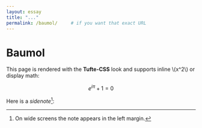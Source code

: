```yaml
---
layout: essay          
title: "..."
permalink: /baumol/     # if you want that exact URL
---
```


# Baumol
This page is rendered with the **Tufte-CSS** look and supports inline \\(x^2\\) or
display math:

$$
e^{i\pi} + 1 = 0
$$

Here is a *sidenote*[^sn]:

[^sn]: On wide screens the note appears in the left margin.

